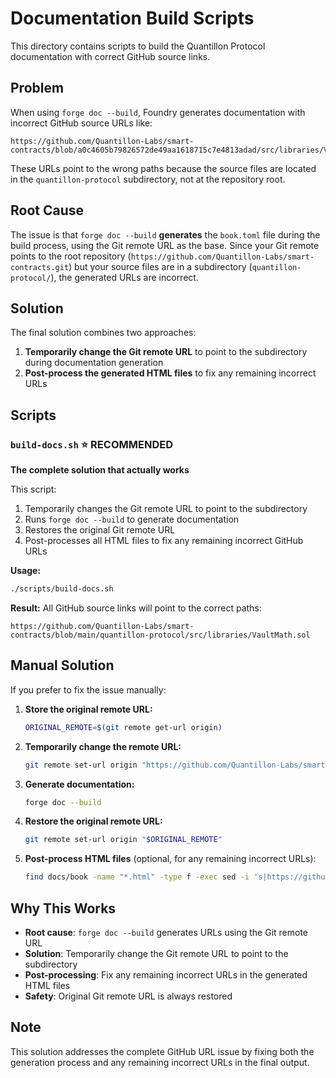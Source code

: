 # Documentation Build Scripts

This directory contains scripts to build the Quantillon Protocol documentation with correct GitHub source links.

## Problem

When using `forge doc --build`, Foundry generates documentation with incorrect GitHub source URLs like:
```
https://github.com/Quantillon-Labs/smart-contracts/blob/a0c4605b79826572de49aa1618715c7e4813adad/src/libraries/VaultMath.sol
```

These URLs point to the wrong paths because the source files are located in the `quantillon-protocol` subdirectory, not at the repository root.

## Root Cause

The issue is that `forge doc --build` **generates** the `book.toml` file during the build process, using the Git remote URL as the base. Since your Git remote points to the root repository (`https://github.com/Quantillon-Labs/smart-contracts.git`) but your source files are in a subdirectory (`quantillon-protocol/`), the generated URLs are incorrect.

## Solution

The final solution combines two approaches:
1. **Temporarily change the Git remote URL** to point to the subdirectory during documentation generation
2. **Post-process the generated HTML files** to fix any remaining incorrect URLs

## Scripts

### `build-docs.sh` ⭐ **RECOMMENDED**
**The complete solution that actually works**

This script:
1. Temporarily changes the Git remote URL to point to the subdirectory
2. Runs `forge doc --build` to generate documentation
3. Restores the original Git remote URL
4. Post-processes all HTML files to fix any remaining incorrect GitHub URLs

**Usage:**
```bash
./scripts/build-docs.sh
```

**Result:** All GitHub source links will point to the correct paths:
```
https://github.com/Quantillon-Labs/smart-contracts/blob/main/quantillon-protocol/src/libraries/VaultMath.sol
```

## Manual Solution

If you prefer to fix the issue manually:

1. **Store the original remote URL:**
   ```bash
   ORIGINAL_REMOTE=$(git remote get-url origin)
   ```

2. **Temporarily change the remote URL:**
   ```bash
   git remote set-url origin "https://github.com/Quantillon-Labs/smart-contracts/quantillon-protocol.git"
   ```

3. **Generate documentation:**
   ```bash
   forge doc --build
   ```

4. **Restore the original remote URL:**
   ```bash
   git remote set-url origin "$ORIGINAL_REMOTE"
   ```

5. **Post-process HTML files** (optional, for any remaining incorrect URLs):
   ```bash
   find docs/book -name "*.html" -type f -exec sed -i 's|https://github.com/Quantillon-Labs/smart-contracts/quantillon-protocol/blob/[^"]*/src/|https://github.com/Quantillon-Labs/smart-contracts/blob/main/quantillon-protocol/src/|g' {} \;
   ```

## Why This Works

- **Root cause**: `forge doc --build` generates URLs using the Git remote URL
- **Solution**: Temporarily change the Git remote URL to point to the subdirectory
- **Post-processing**: Fix any remaining incorrect URLs in the generated HTML files
- **Safety**: Original Git remote URL is always restored

## Note

This solution addresses the complete GitHub URL issue by fixing both the generation process and any remaining incorrect URLs in the final output.
